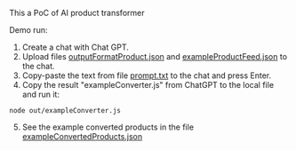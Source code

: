 This a PoC of AI product transformer

Demo run:

1. Create a chat with Chat GPT.
2. Upload files [outputFormatProduct.json](outputFormatProduct.json) and [exampleProductFeed.json](in/exampleProductFeed.json) to the chat.
3. Copy-paste the text from file [prompt.txt](prompt.txt) to the chat and press Enter.
4. Copy the result "exampleConverter.js" from ChatGPT to the local file and run it:
```
node out/exampleConverter.js
```
5. See the example converted products in the file [exampleConvertedProducts.json](out/exampleConvertedProducts.json)